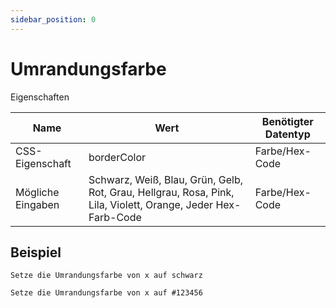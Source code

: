 ```yaml
---
sidebar_position: 0
---
```


# Umrandungsfarbe

Eigenschaften

| Name              | Wert              | Benötigter Datentyp   |
| ----              | ----              | --------------------- |
| CSS-Eigenschaft   | borderColor    | Farbe/Hex-Code           |
| Mögliche Eingaben | Schwarz, Weiß, Blau, Grün, Gelb, Rot, Grau, Hellgrau, Rosa, Pink, Lila, Violett, Orange, Jeder Hex-Farb-Code | Farbe/Hex-Code        |

## Beispiel
```
Setze die Umrandungsfarbe von x auf schwarz

Setze die Umrandungsfarbe von x auf #123456
```
